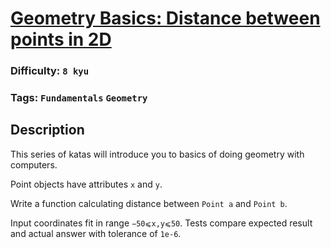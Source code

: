 # [Geometry Basics: Distance between points in 2D](https://www.codewars.com/kata/58dced7b702b805b200000be)

### Difficulty: `8 kyu`

### Tags: `Fundamentals` `Geometry`

## Description

This series of katas will introduce you to basics of doing geometry with computers.

Point objects have attributes `x` and `y`.

Write a function calculating distance between `Point a` and `Point b`.

Input coordinates fit in range `−50⩽x,y⩽50`. Tests compare expected result and actual answer with tolerance of `1e-6`.